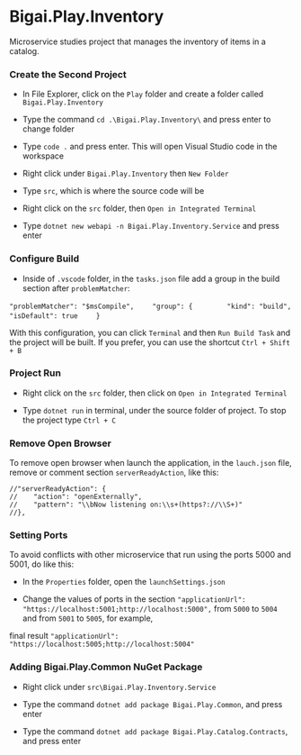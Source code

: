 # Bigai.Play.Inventory

Microservice studies project that manages the inventory of items in a catalog. 
### Create the Second Project

* In File Explorer, click on the ```Play``` folder and create a folder called ```Bigai.Play.Inventory```

* Type the command ```cd .\Bigai.Play.Inventory\``` and press enter to change folder

* Type ```code .``` and press enter. This will open Visual Studio code in the workspace

* Right click under ```Bigai.Play.Inventory``` then ```New Folder```

* Type ```src```, which is where the source code will be

* Right click on the ```src``` folder, then ```Open in Integrated Terminal```

* Type ```dotnet new webapi -n Bigai.Play.Inventory.Service``` and press enter

### Configure Build

* Inside of ```.vscode``` folder, in the ```tasks.json``` file add a group in the build section after ```problemMatcher```:

```"problemMatcher": "$msCompile",```
```    "group": {```
```        "kind": "build",```
```        "isDefault": true```
```    }```

With this configuration, you can click ```Terminal``` and then ```Run Build Task``` and the project will be built. If you prefer, you can use the shortcut ```Ctrl + Shift + B```

### Project Run

* Right click on the ```src``` folder, then click on ```Open in Integrated Terminal```

* Type ```dotnet run``` in terminal, under the source folder of project. To stop the project type ```Ctrl + C```

### Remove Open Browser

To remove open browser when launch the application, in the ```lauch.json``` file, remove or comment section ```serverReadyAction```, like this:

```
//"serverReadyAction": {
//    "action": "openExternally",
//    "pattern": "\\bNow listening on:\\s+(https?://\\S+)"
//},
```

### Setting Ports

To avoid conflicts with other microservice that run using the ports 5000 and 5001, do like this:

* In the ```Properties``` folder, open the ```launchSettings.json```

* Change the values of ports in the section ```"applicationUrl": "https://localhost:5001;http://localhost:5000",``` from
```5000``` to ```5004``` and from ```5001``` to ```5005```, for example, 

final result ```"applicationUrl": "https://localhost:5005;http://localhost:5004"```

### Adding Bigai.Play.Common NuGet Package

* Right click under ```src\Bigai.Play.Inventory.Service```

* Type the command ```dotnet add package Bigai.Play.Common```, and press enter

* Type the command ```dotnet add package Bigai.Play.Catalog.Contracts```, and press enter
